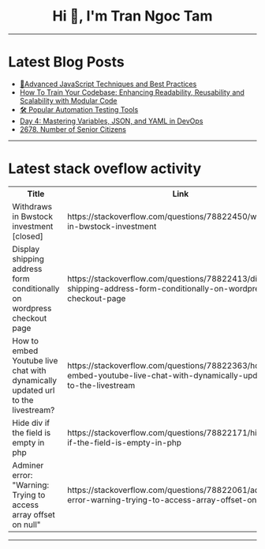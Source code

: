 <h1 align="center">Hi 👋, I'm Tran Ngoc Tam</h1>

---

# Latest Blog Posts 
<!-- BLOG-POST-LIST:START -->
- [🚀Advanced JavaScript Techniques and Best Practices](https://dev.to/gadekar_sachin/advanced-javascript-techniques-and-best-practices-2b40)
- [How To Train Your Codebase: Enhancing Readability, Reusability and Scalability with Modular Code](https://dev.to/shavonharrisdev/how-to-train-your-codebase-enhancing-readability-reusability-and-scalability-with-modular-code-476d)
- [🛠️ Popular Automation Testing Tools](https://dev.to/gadekar_sachin/popular-automation-testing-tools-ig8)
- [Day 4: Mastering Variables, JSON, and YAML in DevOps](https://dev.to/singh_in_cloud/day-4-mastering-variables-json-and-yaml-in-devops-gfo)
- [2678. Number of Senior Citizens](https://dev.to/mdarifulhaque/2678-number-of-senior-citizens-4jk9)
<!-- BLOG-POST-LIST:END -->

---

# Latest stack oveflow activity
<table>
  <tr><th>Title</th><th>Link</th></tr>
  <!-- STACKOVERFLOW:START --><tr><td>Withdraws in Bwstock investment [closed]</td><td>https://stackoverflow.com/questions/78822450/withdraws-in-bwstock-investment</td></tr><tr><td>Display shipping address form conditionally on wordpress checkout page</td><td>https://stackoverflow.com/questions/78822413/display-shipping-address-form-conditionally-on-wordpress-checkout-page</td></tr><tr><td>How to embed Youtube live chat with dynamically updated url to the livestream?</td><td>https://stackoverflow.com/questions/78822363/how-to-embed-youtube-live-chat-with-dynamically-updated-url-to-the-livestream</td></tr><tr><td>Hide div if the field is empty in php</td><td>https://stackoverflow.com/questions/78822171/hide-div-if-the-field-is-empty-in-php</td></tr><tr><td>Adminer error: &quot;Warning: Trying to access array offset on null&quot;</td><td>https://stackoverflow.com/questions/78822061/adminer-error-warning-trying-to-access-array-offset-on-null</td></tr><!-- STACKOVERFLOW:END -->
</table>

---



